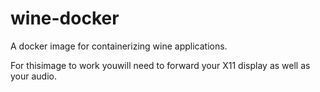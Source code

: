 # wine-docker

A docker image for containerizing wine applications.

For thisimage to work youwill need to forward your X11 display as well as your audio.

``` 

```